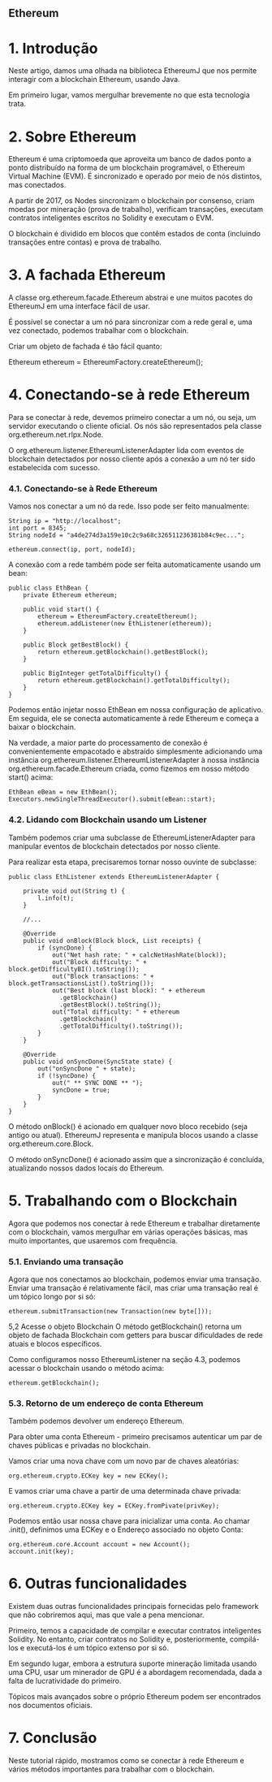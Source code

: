 ## Ethereum

# 1. Introdução
Neste artigo, damos uma olhada na biblioteca EthereumJ que nos permite interagir com a blockchain Ethereum, usando Java.

Em primeiro lugar, vamos mergulhar brevemente no que esta tecnologia trata.

# 2. Sobre Ethereum
Ethereum é uma criptomoeda que aproveita um banco de dados ponto a ponto distribuído na forma de um blockchain programável, o Ethereum Virtual Machine (EVM). É sincronizado e operado por meio de nós distintos, mas conectados.

A partir de 2017, os Nodes sincronizam o blockchain por consenso, criam moedas por mineração (prova de trabalho), verificam transações, executam contratos inteligentes escritos no Solidity e executam o EVM.

O blockchain é dividido em blocos que contêm estados de conta (incluindo transações entre contas) e prova de trabalho.

# 3. A fachada Ethereum
A classe org.ethereum.facade.Ethereum abstrai e une muitos pacotes do EthereumJ em uma interface fácil de usar.

É possível se conectar a um nó para sincronizar com a rede geral e, uma vez conectado, podemos trabalhar com o blockchain.

Criar um objeto de fachada é tão fácil quanto:

Ethereum ethereum = EthereumFactory.createEthereum();

# 4. Conectando-se à rede Ethereum
Para se conectar à rede, devemos primeiro conectar a um nó, ou seja, um servidor executando o cliente oficial. Os nós são representados pela classe org.ethereum.net.rlpx.Node.

O org.ethereum.listener.EthereumListenerAdapter lida com eventos de blockchain detectados por nosso cliente após a conexão a um nó ter sido estabelecida com sucesso.

### 4.1. Conectando-se à Rede Ethereum
Vamos nos conectar a um nó da rede. Isso pode ser feito manualmente:

```
String ip = "http://localhost";
int port = 8345;
String nodeId = "a4de274d3a159e10c2c9a68c326511236381b84c9ec...";

ethereum.connect(ip, port, nodeId);
```

A conexão com a rede também pode ser feita automaticamente usando um bean:

```
public class EthBean {
    private Ethereum ethereum;

    public void start() {
        ethereum = EthereumFactory.createEthereum();
        ethereum.addListener(new EthListener(ethereum));
    }

    public Block getBestBlock() {
        return ethereum.getBlockchain().getBestBlock();
    }

    public BigInteger getTotalDifficulty() {
        return ethereum.getBlockchain().getTotalDifficulty();
    }
}
```

Podemos então injetar nosso EthBean em nossa configuração de aplicativo. Em seguida, ele se conecta automaticamente à rede Ethereum e começa a baixar o blockchain.

Na verdade, a maior parte do processamento de conexão é convenientemente empacotado e abstraído simplesmente adicionando uma instância org.ethereum.listener.EthereumListenerAdapter à nossa instância org.ethereum.facade.Ethereum criada, como fizemos em nosso método start() acima:

```
EthBean eBean = new EthBean();
Executors.newSingleThreadExecutor().submit(eBean::start);
```

### 4.2. Lidando com Blockchain usando um Listener
Também podemos criar uma subclasse de EthereumListenerAdapter para manipular eventos de blockchain detectados por nosso cliente.

Para realizar esta etapa, precisaremos tornar nosso ouvinte de subclasse:

```
public class EthListener extends EthereumListenerAdapter {
    
    private void out(String t) {
        l.info(t);
    }

    //...

    @Override
    public void onBlock(Block block, List receipts) {
        if (syncDone) {
            out("Net hash rate: " + calcNetHashRate(block));
            out("Block difficulty: " + block.getDifficultyBI().toString());
            out("Block transactions: " + block.getTransactionsList().toString());
            out("Best block (last block): " + ethereum
              .getBlockchain()
              .getBestBlock().toString());
            out("Total difficulty: " + ethereum
              .getBlockchain()
              .getTotalDifficulty().toString());
        }
    }

    @Override
    public void onSyncDone(SyncState state) {
        out("onSyncDone " + state);
        if (!syncDone) {
            out(" ** SYNC DONE ** ");
            syncDone = true;
        }
    }
}
```

O método onBlock() é acionado em qualquer novo bloco recebido (seja antigo ou atual). EthereumJ representa e manipula blocos usando a classe org.ethereum.core.Block.

O método onSyncDone() é acionado assim que a sincronização é concluída, atualizando nossos dados locais do Ethereum.

# 5. Trabalhando com o Blockchain
Agora que podemos nos conectar à rede Ethereum e trabalhar diretamente com o blockchain, vamos mergulhar em várias operações básicas, mas muito importantes, que usaremos com frequência.

### 5.1. Enviando uma transação
Agora que nos conectamos ao blockchain, podemos enviar uma transação. Enviar uma transação é relativamente fácil, mas criar uma transação real é um tópico longo por si só:

```
ethereum.submitTransaction(new Transaction(new byte[]));
```

5,2 Acesse o objeto Blockchain
O método getBlockchain() retorna um objeto de fachada Blockchain com getters para buscar dificuldades de rede atuais e blocos específicos.

Como configuramos nosso EthereumListener na seção 4.3, podemos acessar o blockchain usando o método acima:

```
ethereum.getBlockchain();
```

### 5.3. Retorno de um endereço de conta Ethereum
Também podemos devolver um endereço Ethereum.

Para obter uma conta Ethereum - primeiro precisamos autenticar um par de chaves públicas e privadas no blockchain.

Vamos criar uma nova chave com um novo par de chaves aleatórias:

```
org.ethereum.crypto.ECKey key = new ECKey();
```

E vamos criar uma chave a partir de uma determinada chave privada:

```
org.ethereum.crypto.ECKey key = ECKey.fromPivate(privKey);
```

Podemos então usar nossa chave para inicializar uma conta. Ao chamar .init(), definimos uma ECKey e o Endereço associado no objeto Conta:

```
org.ethereum.core.Account account = new Account();
account.init(key);
```

# 6. Outras funcionalidades
Existem duas outras funcionalidades principais fornecidas pelo framework que não cobriremos aqui, mas que vale a pena mencionar.

Primeiro, temos a capacidade de compilar e executar contratos inteligentes Solidity. No entanto, criar contratos no Solidity e, posteriormente, compilá-los e executá-los é um tópico extenso por si só.

Em segundo lugar, embora a estrutura suporte mineração limitada usando uma CPU, usar um minerador de GPU é a abordagem recomendada, dada a falta de lucratividade do primeiro.

Tópicos mais avançados sobre o próprio Ethereum podem ser encontrados nos documentos oficiais.

# 7. Conclusão
Neste tutorial rápido, mostramos como se conectar à rede Ethereum e vários métodos importantes para trabalhar com o blockchain.